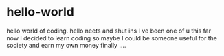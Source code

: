 # hello-world
hello world of coding. hello neets and shut ins I ve been one of u this far now I decided to learn coding so maybe I could be someone useful for the society and earn my own money finally ....
